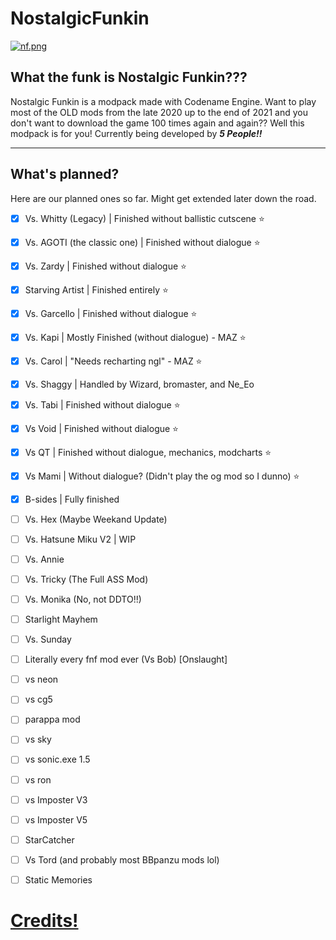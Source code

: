 # NostalgicFunkin
[![nf.png](https://i.postimg.cc/YCFPbpny/nf.png)](https://postimg.cc/TKRQPXXr)
## What the funk is Nostalgic Funkin???
Nostalgic Funkin is a modpack made with Codename Engine. Want to play most of the OLD mods from the late 2020 up to the end of 2021 and you don't want to download the game 100 times again and again?? Well this modpack is for you! Currently being developed by ***5 People!!***

--------------------

## What's planned?

Here are our planned ones so far. Might get extended later down the road.

- [x] Vs. Whitty (Legacy) | Finished without ballistic cutscene ⭐
- [x] Vs. AGOTI (the classic one) | Finished without dialogue ⭐
- [x] Vs. Zardy | Finished without dialogue ⭐
- [x] Starving Artist | Finished entirely ⭐
- [x] Vs. Garcello | Finished without dialogue ⭐
- [x] Vs. Kapi | Mostly Finished (without dialogue) - MAZ ⭐
- [x] Vs. Carol | "Needs recharting ngl" - MAZ ⭐
- [x] Vs. Shaggy | Handled by Wizard, bromaster, and Ne_Eo
- [x] Vs. Tabi | Finished without dialogue ⭐
- [x] Vs Void | Finished without dialogue ⭐
- [x] Vs QT | Finished without dialogue, mechanics, modcharts ⭐
- [x] Vs Mami | Without dialogue? (Didn't play the og mod so I dunno) ⭐
- [x] B-sides | Fully finished
- [ ] Vs. Hex (Maybe Weekand Update)
- [ ] Vs. Hatsune Miku V2 | WIP
- [ ] Vs. Annie
- [ ] Vs. Tricky (The Full ASS Mod)
- [ ] Vs. Monika (No, not DDTO!!)
- [ ] Starlight Mayhem
- [ ] Vs. Sunday
- [ ] Literally every fnf mod ever (Vs Bob) [Onslaught]
- [ ] vs neon
- [ ] vs cg5
- [ ] parappa mod
- [ ] vs sky
- [ ] vs sonic.exe 1.5
- [ ] vs ron
- [ ] vs Imposter V3
- [ ] vs Imposter V5
- [ ] StarCatcher
- [ ] Vs Tord (and probably most BBpanzu mods lol) 
- [ ] Static Memories



# [Credits!](https://github.com/AceThePan/NostalgicFunkin/blob/main/data/config/credits.xml)
